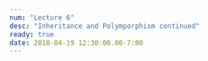 ```yaml
---
num: "Lecture 6"
desc: "Inheritance and Polymporphism continued"
ready: true
date: 2018-04-19 12:30:00.00-7:00
---
```

